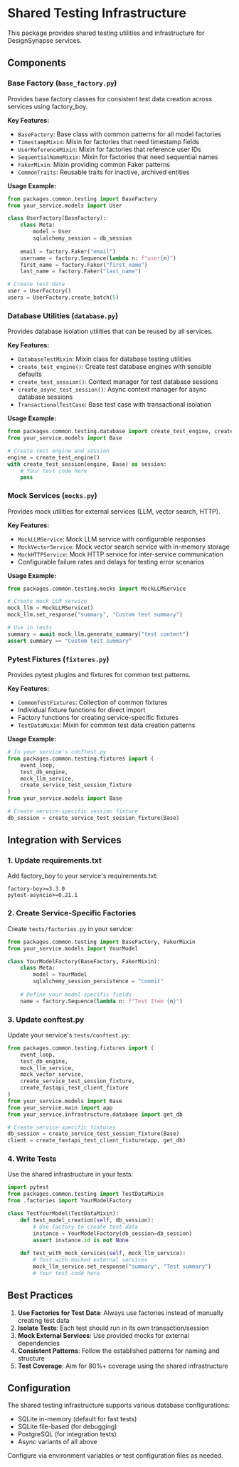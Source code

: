 # Shared Testing Infrastructure

This package provides shared testing utilities and infrastructure for DesignSynapse services.

## Components

### Base Factory (`base_factory.py`)

Provides base factory classes for consistent test data creation across services using factory_boy.

**Key Features:**
- `BaseFactory`: Base class with common patterns for all model factories
- `TimestampMixin`: Mixin for factories that need timestamp fields
- `UserReferenceMixin`: Mixin for factories that reference user IDs
- `SequentialNameMixin`: Mixin for factories that need sequential names
- `FakerMixin`: Mixin providing common Faker patterns
- `CommonTraits`: Reusable traits for inactive, archived entities

**Usage Example:**
```python
from packages.common.testing import BaseFactory
from your_service.models import User

class UserFactory(BaseFactory):
    class Meta:
        model = User
        sqlalchemy_session = db_session
    
    email = factory.Faker("email")
    username = factory.Sequence(lambda n: f"user{n}")
    first_name = factory.Faker("first_name")
    last_name = factory.Faker("last_name")

# Create test data
user = UserFactory()
users = UserFactory.create_batch(5)
```

### Database Utilities (`database.py`)

Provides database isolation utilities that can be reused by all services.

**Key Features:**
- `DatabaseTestMixin`: Mixin class for database testing utilities
- `create_test_engine()`: Create test database engines with sensible defaults
- `create_test_session()`: Context manager for test database sessions
- `create_async_test_session()`: Async context manager for async database sessions
- `TransactionalTestCase`: Base test case with transactional isolation

**Usage Example:**
```python
from packages.common.testing.database import create_test_engine, create_test_session
from your_service.models import Base

# Create test engine and session
engine = create_test_engine()
with create_test_session(engine, Base) as session:
    # Your test code here
    pass
```

### Mock Services (`mocks.py`)

Provides mock utilities for external services (LLM, vector search, HTTP).

**Key Features:**
- `MockLLMService`: Mock LLM service with configurable responses
- `MockVectorService`: Mock vector search service with in-memory storage
- `MockHTTPService`: Mock HTTP service for inter-service communication
- Configurable failure rates and delays for testing error scenarios

**Usage Example:**
```python
from packages.common.testing.mocks import MockLLMService

# Create mock LLM service
mock_llm = MockLLMService()
mock_llm.set_response("summary", "Custom test summary")

# Use in tests
summary = await mock_llm.generate_summary("test content")
assert summary == "Custom test summary"
```

### Pytest Fixtures (`fixtures.py`)

Provides pytest plugins and fixtures for common test patterns.

**Key Features:**
- `CommonTestFixtures`: Collection of common fixtures
- Individual fixture functions for direct import
- Factory functions for creating service-specific fixtures
- `TestDataMixin`: Mixin for common test data creation patterns

**Usage Example:**
```python
# In your service's conftest.py
from packages.common.testing.fixtures import (
    event_loop,
    test_db_engine,
    mock_llm_service,
    create_service_test_session_fixture
)
from your_service.models import Base

# Create service-specific session fixture
db_session = create_service_test_session_fixture(Base)
```

## Integration with Services

### 1. Update requirements.txt

Add factory_boy to your service's requirements.txt:
```
factory-boy>=3.3.0
pytest-asyncio>=0.21.1
```

### 2. Create Service-Specific Factories

Create `tests/factories.py` in your service:
```python
from packages.common.testing import BaseFactory, FakerMixin
from your_service.models import YourModel

class YourModelFactory(BaseFactory, FakerMixin):
    class Meta:
        model = YourModel
        sqlalchemy_session_persistence = "commit"
    
    # Define your model-specific fields
    name = factory.Sequence(lambda n: f"Test Item {n}")
```

### 3. Update conftest.py

Update your service's `tests/conftest.py`:
```python
from packages.common.testing.fixtures import (
    event_loop,
    test_db_engine,
    mock_llm_service,
    mock_vector_service,
    create_service_test_session_fixture,
    create_fastapi_test_client_fixture
)
from your_service.models import Base
from your_service.main import app
from your_service.infrastructure.database import get_db

# Create service-specific fixtures
db_session = create_service_test_session_fixture(Base)
client = create_fastapi_test_client_fixture(app, get_db)
```

### 4. Write Tests

Use the shared infrastructure in your tests:
```python
import pytest
from packages.common.testing import TestDataMixin
from .factories import YourModelFactory

class TestYourModel(TestDataMixin):
    def test_model_creation(self, db_session):
        # Use factory to create test data
        instance = YourModelFactory(db_session=db_session)
        assert instance.id is not None
    
    def test_with_mock_services(self, mock_llm_service):
        # Test with mocked external services
        mock_llm_service.set_response("summary", "Test summary")
        # Your test code here
```

## Best Practices

1. **Use Factories for Test Data**: Always use factories instead of manually creating test data
2. **Isolate Tests**: Each test should run in its own transaction/session
3. **Mock External Services**: Use provided mocks for external dependencies
4. **Consistent Patterns**: Follow the established patterns for naming and structure
5. **Test Coverage**: Aim for 80%+ coverage using the shared infrastructure

## Configuration

The shared testing infrastructure supports various database configurations:
- SQLite in-memory (default for fast tests)
- SQLite file-based (for debugging)
- PostgreSQL (for integration tests)
- Async variants of all above

Configure via environment variables or test configuration files as needed.